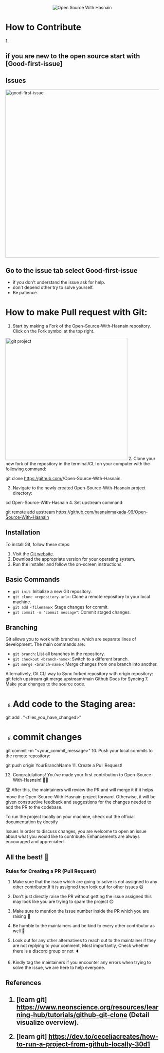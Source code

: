 <p align="center">
  <img src="https://ik.imagekit.io/1cw2zpbjy/OSWH/New_Project_header.png?updatedAt=1674799323135" alt="Open Source With Hasnain">
</p>

# How to Contribute

1.<h2> if you are new to the open source start with [Good-first-issue]<h2>

## Issues

<img src = "https://www.freecodecamp.org/news/content/images/2023/08/Step-1-of-finding-a-good-first-issue.png" alt = "good-first-issue" width = 550px>

## Go to the issue tab select Good-first-issue
   - if you don't understand the issue ask for help.
   - don't depend other try to solve yourself.
   - Be patience. 

# How to make Pull request with Git:
1. Start by making a Fork of the Open-Source-With-Hasnain repository. Click on the Fork symbol at the top right.
<img src = "https://media.geeksforgeeks.org/wp-content/uploads/20210907120315/clonegitproject.png" alt = "git project" width = 400px >
2. Clone your new fork of the repository in the terminal/CLI on your computer with the following command:

git clone https://github.com/<your-github-username>/Open-Source-With-Hasnain.

3. Navigate to the newly created Open-Source-With-Hasnain project directory:

cd Open-Source-With-Hasnain
4. Set upstream command:

git remote add upstream https://github.com/hasnainmakada-99/Open-Source-With-Hasnain


## Installation

To install Git, follow these steps:

1. Visit the [Git website](https://git-scm.com/downloads/).
2. Download the appropriate version for your operating system.
3. Run the installer and follow the on-screen instructions.

## Basic Commands

- `git init`: Initialize a new Git repository.
- `git clone <repository-url>`: Clone a remote repository to your local machine.
- `git add <filename>`: Stage changes for commit.
- `git commit -m "commit message"`: Commit staged changes.

## Branching

Git allows you to work with branches, which are separate lines of development. The main commands are:

- `git branch`: List all branches in the repository.
- `git checkout <branch-name>`: Switch to a different branch.
- `git merge <branch-name>`: Merge changes from one branch into another.

Alternatively, Git CLI way to Sync forked repository with origin repository:
git fetch upstream
git merge upstream/main
Github Docs for Syncing
7. Make your changes to the source code.

8. # Add code to the Staging area:

git add . "<files_you_have_changed>"

9. # commit changes

git commit -m "<your_commit_message>"
10. Push your local commits to the remote repository:

git push origin YourBranchName
11. Create a Pull Request!

12. Congratulations! You've made your first contribution to Open-Source-With-Hasnain! 🙌🏼

🏆 After this, the maintainers will review the PR and will merge it if it helps move the Open-Source-With-Hasnain project forward. Otherwise, it will be given constructive feedback and suggestions for the changes needed to add the PR to the codebase.

To run the project locally on your machine, check out the official documentation by docsify

Issues
In order to discuss changes, you are welcome to open an issue about what you would like to contribute. Enhancements are always encouraged and appreciated.

All the best! 🥇
---------------------------------------------------------------------------------------------------------------
### Rules for Creating a PR (Pull Request)
1. Make sure that the issue which are going to solve is not assigned to any other contributor,If it is assigned then look out for other issues 😄

2. Don't just directly raise the PR without getting the issue assigned this may look like you are trying to spam the project 😠
3. Make sure to mention the issue number inside the PR which you are raising 🔢
4. Be humble to the maintainers and be kind to every other contributor as well 🤝
5. Look out for any other alternatives to reach out to the maintainer if they are not replying to your comment, Most importantly, Check whether there is a discord group or not 🔈
6. Kindly tag the maintainers if you encounter any errors when trying to solve the issue, we are here to help   everyone.

<h2>References<h2>

1. [learn git] https://www.neonscience.org/resources/learning-hub/tutorials/github-git-clone (Detail visualize overview).

2.  [learn git] https://dev.to/ceceliacreates/how-to-run-a-project-from-github-locally-30d1

